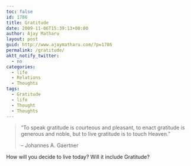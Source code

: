 ```yaml
---
toc: false
id: 1786
title: Gratitude
date: 2009-11-06T15:39:13+00:00
author: Ajay Matharu
layout: post
guid: http://www.ajaymatharu.com/?p=1786
permalink: /gratitude/
aktt_notify_twitter:
  - no
categories:
  - life
  - Relations
  - Thoughts
tags:
  - Gratitude
  - life
  - Thought
  - Thoughts
---
```

> &#8220;To speak gratitude is courteous and pleasant, to enact gratitude is generous and noble, but to live gratitude is to touch Heaven.&#8221;
> 
> &#8211; Johannes A. Gaertner

How will you decide to live today? Will it include Gratitude?
